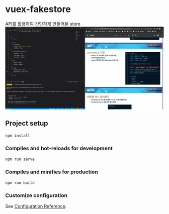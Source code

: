 # vuex-fakestore
API를 활용하여 간단하게 만들어본 store
![demo](./Demo/Demo.gif)

## Project setup
```
npm install
```

### Compiles and hot-reloads for development
```
npm run serve
```

### Compiles and minifies for production
```
npm run build
```

### Customize configuration
See [Configuration Reference](https://cli.vuejs.org/config/).
